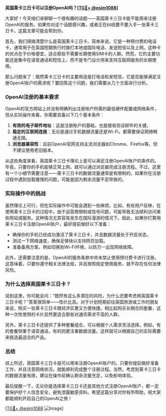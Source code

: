 **英国莱卡三日卡可以注册OpenAI吗？[[TG💪+ @esim1088](https://t.me/s/esim1088)]**

大家好！今天咱们来聊聊一个很有趣的话题——英国莱卡三日卡能不能用来注册OpenAI的服务。如果你对这个话题感兴趣，或者正在纠结要不要入手一张莱卡三日卡，这篇文章可能会帮到你。

首先，我们得搞清楚什么是英国莱卡三日卡。简单来说，它是一种预付费的电话卡，通常用于在英国短期旅行时拨打本地或国际电话、发送短信以及上网。这种卡的优点在于价格便宜，适合那些不需要长期使用SIM卡的人群。然而，它的主要功能还是集中在语音通话和短信上，而不是专门设计用来支持互联网服务的长期使用。

那么问题来了：既然莱卡三日卡的主要用途是打电话和发短信，它是否能够满足注册OpenAI账户的需求呢？要回答这个问题，我们需要从几个方面进行分析。

### OpenAI注册的基本要求

OpenAI的官方网站上并没有明确列出注册账户所需的最低硬件配置或网络条件，但从实际操作来看，你需要具备以下几个基本条件：

1. **有效的电子邮件地址**：这是注册账户的基础，也是接收验证邮件的关键。
2. **稳定的互联网连接**：无论是通过手机数据流量还是Wi-Fi，都需要保证网络畅通无阻。
3. **浏览器兼容性**：目前OpenAI官网支持主流浏览器如Chrome、Firefox等，但不建议使用老旧版本。

从这些角度来看，英国莱卡三日卡理论上是可以满足注册OpenAI账户的条件的。毕竟，只要你的手机能够正常上网，就可以通过浏览器完成注册流程。不过，这里有一个小细节需要注意——莱卡三日卡的数据流量通常是有限制的。如果你在注册过程中遇到加载缓慢的问题，可能是因为剩余流量不足导致的。

### 实际操作中的挑战

虽然理论上可行，但在实际操作中可能会遇到一些麻烦。比如，有些用户反映，在使用莱卡三日卡的过程中，由于运营商限制或信号问题，可能导致无法顺利访问某些网站或服务。这种情况尤其容易发生在国际漫游的情况下。因此，如果你打算用莱卡三日卡注册OpenAI账户，最好提前做好以下准备：

- 确保你的手机已经成功激活了莱卡三日卡，并且数据流量处于开启状态。
- 测试一下网络速度，确保足够快以支持网页加载。
- 准备备用方案，例如切换到Wi-Fi环境，以防万一出现网络故障。

此外，还需要注意的是，OpenAI的服务条款中并未禁止使用预付费卡进行注册。这意味着，只要你遵守相关法律法规，并且按照规定使用服务，就不存在任何法律风险。

### 为什么选择英国莱卡三日卡？

说到这里，你可能会问：“既然有这么多潜在的风险，为什么还要考虑用英国莱卡三日卡呢？”答案很简单——性价比高。对于计划短期前往英国旅游或工作的朋友来说，购买一张莱卡三日卡既经济实惠又方便快捷。相比起购买长期合同套餐，这种一次性使用的卡片显然更适合那些对通讯需求不高的人群。

另外，莱卡三日卡还提供了多种套餐组合，可以根据个人需求灵活选择。例如，有的套餐侧重于语音通话，有的则更注重数据流量。这样就可以根据自己的实际需要来挑选最适合的产品。

### 总结

综上所述，英国莱卡三日卡是可以用来注册OpenAI账户的。只要你提前做好准备工作，并且注意网络状况，就能顺利完成整个注册过程。当然，考虑到莱卡三日卡的数据流量有限，建议在操作前确认剩余流量充足，以免影响体验。

最后提醒一下，无论你是选择莱卡三日卡还是其他方式注册OpenAI账户，都一定要保护好个人信息安全，避免泄露敏感资料。希望这篇分享对你有所帮助，祝大家都能顺利开启自己的OpenAI之旅！

[[TG💪+ @esim1088](https://t.me/s/esim1088) ![Image](https://i.postimg.cc/4NQfJmqS/Snipaste-2025-05-13-00-14-12.png)]